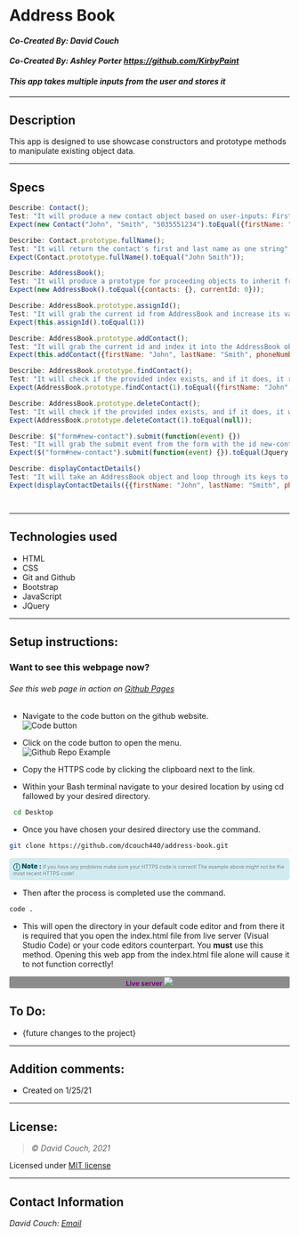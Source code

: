 # Address Book
#### *Co-Created By: David Couch*
#### *Co-Created By: Ashley Porter <https://github.com/KirbyPaint>*
#### *This app takes multiple inputs from the user and stores it*

* * *

## Description  
This app is designed to use showcase constructors and prototype methods to manipulate existing object data.

* * *
## Specs
```js
Describe: Contact();
Test: "It will produce a new contact object based on user-inputs: First Name, Last Name, Phone Number"
Expect(new Contact("John", "Smith", "5035551234").toEqual({firstName: "John", lastName: "Smith", phoneNumber: "5035551234"}));

Describe: Contact.prototype.fullName();
Test: "It will return the contact's first and last name as one string"
Expect(Contact.prototype.fullName().toEqual("John Smith"));

Describe: AddressBook();
Test: "It will produce a prototype for proceeding objects to inherit from"
Expect(new AddressBook().toEqual({contacts: {}, currentId: 0}));

Describe: AddressBook.prototype.assignId();
Test: "It will grab the current id from AddressBook and increase its value by one and return it"
Expect(this.assignId().toEqual(1))

Describe: AddressBook.prototype.addContact();
Test: "It will grab the current id and index it into the AddressBook object"
Expect(this.addContact({firstName: "John", lastName: "Smith", phoneNumber: "5035551234"}).toEqual({{{firstName: "John", lastName: "Smith", phoneNumber: "5035551234", id: 1}}, currentId: 1}))

Describe: AddressBook.prototype.findContact();
Test: "It will check if the provided index exists, and if it does, it returns the Contact object; otherwise it returns false."
Expect(AddressBook.prototype.findContact(1).toEqual({firstName: "John", lastName: "Smith", phoneNumber: "5035551234", id: 1}));

Describe: AddressBook.prototype.deleteContact();
Test: "It will check if the provided index exists, and if it does, it will delete the Contact object; otherwise it returns false."
Expect(AddressBook.prototype.deleteContact(1).toEqual(null));

Describe: $("form#new-contact").submit(function(event) {})
Test: "It will grab the submit event from the form with the id new-contact and return its information"
Expect($("form#new-contact").submit(function(event) {}).toEqual(Jquery.Event {originalEvent: MouseEvent, type: "click", target: "form#new-contact"...}));)

Describe: displayContactDetails()
Test: "It will take an AddressBook object and loop through its keys to display its values within a ul container"
Expect(displayContactDetails({{firstName: "John", lastName: "Smith", phoneNumber: "5035551234", id: 1}}, currentId: 1})).toEqual("<li id='1'>John Smith</li>")




```
 
* * *

## Technologies used
* HTML
* CSS
* Git and Github
* Bootstrap
* JavaScript
* JQuery

* * *

## Setup instructions:  
### Want to see this webpage now?
###### See this web page in action on [Github Pages]()
*  Navigate to the code button on the github website.\
![Code button](/img/README/code.PNG)

* Click on the code button to open the menu.\
![Github Repo Example](/img/README/HTTPS.png)

- Copy the HTTPS code by clicking the clipboard next to the link.

- Within your Bash terminal navigate to your desired location by using cd fallowed by your desired directory.
```bash
 cd Desktop
``` 

- Once you have chosen your desired directory use the command.
```bash 
git clone https://github.com/dcouch440/address-book.git
```

<div 
  style="
    background-color: #d1ecf1; 
    color: grey; padding: 6px; 
    font-size: 9px; 
    border-radius: 5px; 
    border: 1px solid #d4ecf1; 
    margin-bottom: 12px"
> 
  <span 
    style="
      font-size: 12px; 
      font-weight: 600; 
      color: #0c5460;"
  >
    ⓘ
  </span>
  <span 
    style="
      font-size: 12px; 
      font-weight: 900; 
      color: #0c5460;
      margin-bottom: 24px"
  >
    Note : 
  </span> 
  If you have any problems make sure your HTTPS code is correct! The example above might not be the most recent HTTPS code!
</div>


* Then after the process is completed use the command.

``` bash
code .
```
* This will open the directory in your default code editor and from there it is required that you open the index.html file from live server (Visual Studio Code) or your code editors counterpart. You <strong>must</strong> use this method. Opening this web app from the index.html file alone will cause it to not function correctly!

<p 
  style="
    font-size: 12px; 
    background-color: #8c8c8c; 
    border-radius: 2px; 
    padding: 1px 5px; 
    text-align: center; 
    color: white; 
    margin-bottom: 24px"
>
  <span style="font-weight: 700; color: purple">Live server</span>
  <img src="img/README/liveserver.PNG">
</p>


## To Do:
* {future changes to the project}

* * *

## Addition comments:
* Created on 1/25/21

* * *

## License:
> *&copy; David Couch, 2021*

Licensed under [MIT license](https://mit-license.org/)

* * *

## Contact Information
_David Couch: [Email](dcouch440@gmail.com)_